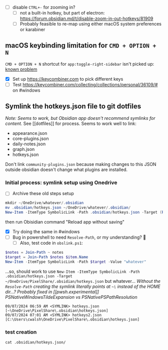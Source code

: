 - [ ] disable `CTRL+-` for zooming in?
	- [ ] not a built-in hotkey, but part of electron: https://forum.obsidian.md/t/disable-zoom-in-out-hotkeys/81909
	- [ ] Probably feasible to re-map using either macOS system preferences or karabiner

## macOS keybinding limitation for  `CMD + OPTION + N`
`CMD + OPTION + N` shortcut for `app:toggle-right-sidebar` isn't picked up: [known problem ](https://forum.obsidian.md/t/hotkeys-with-opt-alt-char-do-not-work-on-macos-they-insert-a-symbol-when-the-editor-is-active/72431/6?u=darthwalsh)
- [x] Set up https://keycombiner.com to pick different keys
- [ ] Test https://keycombiner.com/collecting/collections/personal/36109/# on #windows  

## Symlink the hotkeys.json file to git dotfiles
*Note: Seems to work, but Obsidian app doesn't recommend symlinks for content.*
See [[dotfiles]] for process.
Seems to work well to link:
- appearance.json
- core-plugins.json
- daily-notes.json
- graph.json
- hotkeys.json

Don't link `community-plugins.json` because making changes to this JSON outside obsidian doesn't change what plugins are installed.

### Initial process: symlink setup using Onedrive
- [ ] Archive these old steps
setup
```powershell
mkdir ~/OneDrive/whatever/.obsidian
mv .obsidian/hotkeys.json ~/OneDrive/whatever/.obsidian/
New-Item -ItemType SymbolicLink -Path .obsidian/hotkeys.json -Target (Resolve-Path ~/OneDrive/whatever/.obsidian/hotkeys.json)
```

then run Obisidian command "Reload app without saving"

- [x] Try doing the same in #windows
- [ ] Bug in powershell to need `Resolve-Path`, or my understanding? 🔼 
	- [ ] Also, test code in `obslink.ps1`:
```powershell
$notes = Join-Path ~ notes
$target = Join-Path $notes $item.Name
New-Item -ItemType SymbolicLink -Path $target -Value "whatever"
```


...so, should work to use `New-Item -ItemType SymbolicLink -Path .obsidian/hotkeys.json -Target ~/OneDrive/PixelShare/.obsidian/hotkeys.json` but whatever...
*Without the `Resolve-Path` creating the symlink literally points at `~\` instead of the HOME dir...?*
*Probably fixed in [[pwsh.experimental]] PSNativeWindowsTildeExpansion vs PSNativePSPathResolution*

```plaintext
09/07/2024 06:59 AM <SYMLINK> hotkeys.json [~\OneDrive\PixelShare\.obsidian\hotkeys.json]  
09/07/2024 07:01 AM <SYMLINK> hotkeys2.json [C:\Users\cwalsh\OneDrive\PixelShare\.obsidian\hotkeys.json]
```

### test creation
```
cat .obsidian/hotkeys.json/
```

